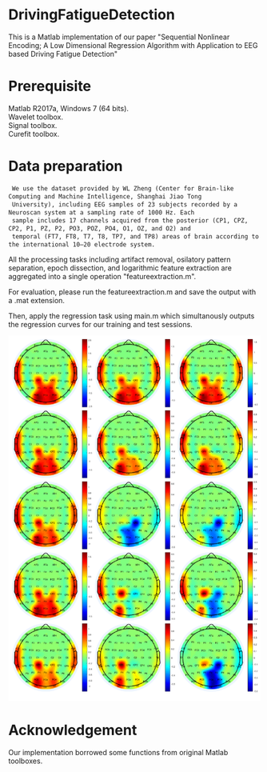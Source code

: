 # DrivingFatigueDetection

This is a Matlab implementation of our paper "Sequential Nonlinear Encoding; A Low Dimensional Regression Algorithm with Application to EEG based Driving Fatigue Detection"
# Prerequisite
Matlab R2017a, Windows 7 (64 bits).\
Wavelet toolbox.\
Signal toolbox.\
Curefit toolbox.
# Data preparation
     We use the dataset provided by WL Zheng (Center for Brain-like Computing and Machine Intelligence, Shanghai Jiao Tong
     University), including EEG samples of 23 subjects recorded by a Neuroscan system at a sampling rate of 1000 Hz. Each
     sample includes 17 channels acquired from the posterior (CP1, CPZ, CP2, P1, PZ, P2, PO3, POZ, PO4, O1, OZ, and O2) and
     temporal (FT7, FT8, T7, T8, TP7, and TP8) areas of brain according to the international 10–20 electrode system.

All the processing tasks including artifact removal, osilatory pattern separation, epoch dissection, and logarithmic feature extraction are aggregated into a single operation "featureextraction.m".

For evaluation, please run the featureextraction.m and save the output with a .mat extension.

Then, apply the regression task using main.m which simultanously outputs the regression curves for our training and test sessions.
 
![alt text](https://github.com/94147852369/DrivingFatigueDetection/blob/master/topo.png)

# Acknowledgement

Our implementation borrowed some functions from original Matlab toolboxes.

